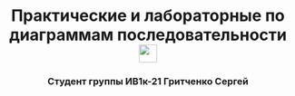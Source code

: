 <h1 align="center">Практические и лабораторные по диаграммам последовательности
<img src="https://github.com/blackcater/blackcater/raw/main/images/Hi.gif" height="32"/></h1>
<h3 align="center">Студент группы ИВ1к-21 Гритченко Сергей</h3>
